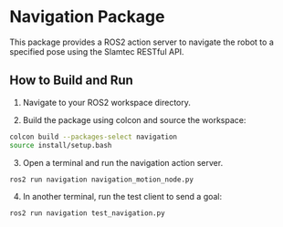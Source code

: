 # Navigation Package

This package provides a ROS2 action server to navigate the robot to a specified pose using the Slamtec RESTful API.

## How to Build and Run
1. Navigate to your ROS2 workspace directory.

2. Build the package using colcon and source the workspace:
```bash
colcon build --packages-select navigation
source install/setup.bash
```

3. Open a terminal and run the navigation action server.
```bash
ros2 run navigation navigation_motion_node.py
```

4. In another terminal, run the test client to send a goal:
```bash
ros2 run navigation test_navigation.py
```